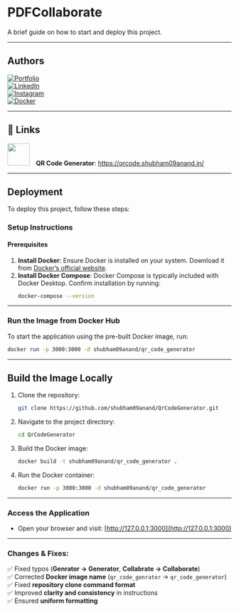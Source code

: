 
# **PDFCollaborate**  

A brief guide on how to start and deploy this project.  

---

## **Authors**  

[![Portfolio](https://img.shields.io/badge/My_Portfolio-000?style=for-the-badge&logo=ko-fi&logoColor=white)](https://shubham09anand.in/)  
[![LinkedIn](https://img.shields.io/badge/LinkedIn-0A66C2?style=for-the-badge&logo=linkedin&logoColor=white)](https://www.linkedin.com/in/subham09anand/)  
[![Instagram](https://img.shields.io/badge/Instagram-E4405F?style=for-the-badge&logo=instagram&logoColor=white)](https://www.instagram.com/shubham09anand/)  
[![Docker](https://img.shields.io/badge/Docker-2496ED?style=for-the-badge&logo=docker&logoColor=white)](https://hub.docker.com/u/shubham09anand)  

---

## 🔗 Links  

<p>
  <img src="https://encrypted-tbn0.gstatic.com/images?q=tbn:ANd9GcTQCD0vGmt0p-HZ_Xe6LGeDbOEyWqAl6mL7hA&s" style="height: 50px; width: 50px; margin-right: 10px;" />
  <b>QR Code Generator</b>: <a href="https://qrcode.shubham09anand.in/">https://qrcode.shubham09anand.in/</a>
</p>  

---

## **Deployment**  

To deploy this project, follow these steps:  

### **Setup Instructions**  

#### Prerequisites  
1. **Install Docker**: Ensure Docker is installed on your system. Download it from [Docker’s official website](https://www.docker.com/).  
2. **Install Docker Compose**: Docker Compose is typically included with Docker Desktop. Confirm installation by running:  
   ```bash
   docker-compose --version
   ```  

---

### **Run the Image from Docker Hub**  

To start the application using the pre-built Docker image, run:  
```bash
docker run -p 3000:3000 -d shubham09anand/qr_code_generator
```

---

## **Build the Image Locally**  

1. Clone the repository:  
   ```bash
   git clone https://github.com/shubham09anand/QrCodeGenerator.git
   ```
2. Navigate to the project directory:  
   ```bash
   cd QrCodeGenerator
   ```
3. Build the Docker image:  
   ```bash
   docker build -t shubham09anand/qr_code_generator .
   ```
4. Run the Docker container:  
   ```bash
   docker run -p 3000:3000 -d shubham09anand/qr_code_generator
   ```

---

### **Access the Application**  
- Open your browser and visit: [http://127.0.0.1:3000](http://127.0.0.1:3000)  

---

### **Changes & Fixes:**  
✅ Fixed typos (**Genrator → Generator**, **Collabrate → Collaborate**)  
✅ Corrected **Docker image name** (`qr_code_genrator` → `qr_code_generator`)  
✅ Fixed **repository clone command format**  
✅ Improved **clarity and consistency** in instructions  
✅ Ensured **uniform formatting**  
